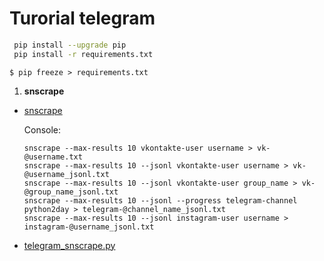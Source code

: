#  Turorial telegram

```bash
 pip install --upgrade pip
 pip install -r requirements.txt
 ```
~~~shell
$ pip freeze > requirements.txt
~~~


1. **snscrape**

* [snscrape](https://github.com/bellingcat/snscrape)

    Console:
    ```text
    snscrape --max-results 10 vkontakte-user username > vk-@username.txt
    snscrape --max-results 10 --jsonl vkontakte-user username > vk-@username_jsonl.txt
    snscrape --max-results 10 --jsonl vkontakte-user group_name > vk-@group_name_jsonl.txt
    snscrape --max-results 10 --jsonl --progress telegram-channel python2day > telegram-@channel_name_jsonl.txt 
    snscrape --max-results 10 --jsonl instagram-user username > instagram-@username_jsonl.txt
    ```

* [telegram_snscrape.py](Telegram%2Ftelegram_snscrape.py)


